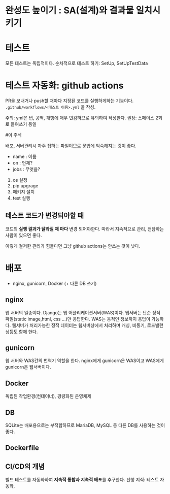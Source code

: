 # 완성도 높이기 : SA(설계)와 결과물 일치시키기

# 테스트

모든 테스트는 독립적이다.
순차적으로 테스트 하기: SetUp, SetUpTestData

# 테스트 자동화: github actions

PR을 보내거나 push할 때마다 지정된 코드를 실행하게하는 기능이다. `.github/workflows/<테스트 이름>.yml` 을 작성.

주의: yml은 탭, 공백, 개행에 매우 민감하므로 유의하여 작성한다.
권장: 스페이스 2회로 들여쓰기 통일

#이 주석

배포, 서버관리시 자주 접하는 파일이므로 문법에 익숙해지는 것이 좋다.

- name : 이름
- on : 언제?
- jobs : 무엇을?

1. os 설정
2. pip upgrage
3. 패키지 설치
4. test 실행

## 테스트 코드가 변경되야할 때

코드의 **실행 결과가 달라질 때 마다** 변경 되어야한다. 따라서 지속적으로 관리, 전담하는 사람이 있으면 좋다.

이렇게 철저한 관리가 힘들다면 그냥 github actions는 안쓰는 것이 낫다.

# 배포

- nginx, gunicorn, Docker (+ 다른 DB 쓰기)

## nginx

웹 서버의 일종이다. Django는 웹 어플리케이션서버(WAS)이다. 웹서버는 단순 정적 파일(static image,html, css ...)만 응답한다. WAS는 동적인 정보까지 응답이 가능하다.
웹서버가 처리가능한 정적 데이터는 웹서버상에서 처리하며 캐싱, 비동기, 로드밸런싱등도 함께 한다.

## gunicorn

웹 서버와 WAS간의 번역기 역할을 한다. nginx에게 gunicorn은 WAS이고 WAS에게 gunicorn은 웹서버이다.

## Docker

독립된 작업환경(컨테이너), 경량화된 운영체제

## DB

SQLite는 배포용으로는 부적합하므로 MariaDB, MySQL 등 다른 DB를 사용하는 것이 좋다.

## Dockerfile

## CI/CD의 개념

빌드 테스트를 자동화하여 **지속적 통합과 지속적 배포**를 추구한다.
선행 지식: 테스트 자동화,
